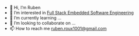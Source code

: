 - 👋 Hi, I’m Ruben
- 👀 I’m interested in [Full Stack Embedded Software Engineering](#)
- 🌱 I’m currently learning ...
- 💞️ I’m looking to collaborate on ...
- 📫 How to reach me ruben.roux1001@gmail.com

<!---
K4NGA/K4NGA is a ✨ special ✨ repository because its `README.md` (this file) appears on your GitHub profile.
You can click the Preview link to take a look at your changes.
--->
